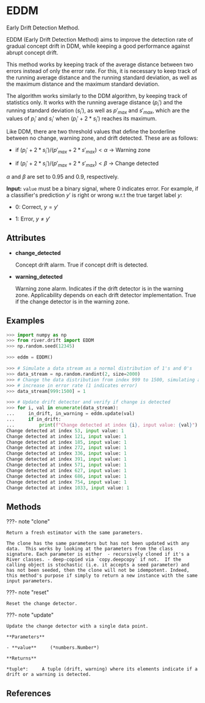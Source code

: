 # EDDM

Early Drift Detection Method.

EDDM (Early Drift Detection Method) aims to improve the detection rate of gradual concept drift in DDM, while keeping a good performance against abrupt concept drift. 

This method works by keeping track of the average distance between two errors instead of only the error rate. For this, it is necessary to keep track of the running average distance and the running standard deviation, as well as the maximum distance and the maximum standard deviation. 

The algorithm works similarly to the DDM algorithm, by keeping track of statistics only. It works with the running average distance ($p_i'$) and the running standard deviation ($s_i'$), as well as $p'_{max}$ and $s'_{max}$, which are the values of $p_i'$ and $s_i'$ when $(p_i' + 2 * s_i')$ reaches its maximum. 

Like DDM, there are two threshold values that define the borderline between no change, warning zone, and drift detected. These are as follows: 

* if $(p_i' + 2 * s_i')/(p'_{max} + 2 * s'_{max}) < \alpha$ -> Warning zone 

* if $(p_i' + 2 * s_i')/(p'_{max} + 2 * s'_{max}) < \beta$ -> Change detected 

$\alpha$ and $\beta$ are set to 0.95 and 0.9, respectively. 

**Input:** `value` must be a binary signal, where 0 indicates error. For example, if a classifier's prediction $y'$ is right or wrong w.r.t the true target label $y$: 

- 0: Correct, $y=y'$ 

- 1: Error, $y \neq y'$


## Attributes

- **change_detected**

    Concept drift alarm.  True if concept drift is detected.

- **warning_detected**

    Warning zone alarm.  Indicates if the drift detector is in the warning zone. Applicability depends on each drift detector implementation. True if the change detector is in the warning zone.


## Examples

```python
>>> import numpy as np
>>> from river.drift import EDDM
>>> np.random.seed(12345)

>>> eddm = EDDM()

>>> # Simulate a data stream as a normal distribution of 1's and 0's
>>> data_stream = np.random.randint(2, size=2000)
>>> # Change the data distribution from index 999 to 1500, simulating an
>>> # increase in error rate (1 indicates error)
>>> data_stream[999:1500] = 1

>>> # Update drift detector and verify if change is detected
>>> for i, val in enumerate(data_stream):
...     in_drift, in_warning = eddm.update(val)
...     if in_drift:
...         print(f"Change detected at index {i}, input value: {val}")
Change detected at index 53, input value: 1
Change detected at index 121, input value: 1
Change detected at index 185, input value: 1
Change detected at index 272, input value: 1
Change detected at index 336, input value: 1
Change detected at index 391, input value: 1
Change detected at index 571, input value: 1
Change detected at index 627, input value: 1
Change detected at index 686, input value: 1
Change detected at index 754, input value: 1
Change detected at index 1033, input value: 1
```

## Methods

???- note "clone"

    Return a fresh estimator with the same parameters.

    The clone has the same parameters but has not been updated with any data.  This works by looking at the parameters from the class signature. Each parameter is either  - recursively cloned if it's a River classes. - deep-copied via `copy.deepcopy` if not.  If the calling object is stochastic (i.e. it accepts a seed parameter) and has not been seeded, then the clone will not be idempotent. Indeed, this method's purpose if simply to return a new instance with the same input parameters.

    
???- note "reset"

    Reset the change detector.

    
???- note "update"

    Update the change detector with a single data point.

    **Parameters**

    - **value**     (*numbers.Number*)    
    
    **Returns**

    *tuple*:     A tuple (drift, warning) where its elements indicate if a drift or a warning is detected.
    
## References

[^1]: Early Drift Detection Method. Manuel Baena-Garcia, Jose Del Campo-Avila, Raúl Fidalgo, Albert Bifet, Ricard Gavalda, Rafael Morales-Bueno. In Fourth International Workshop on Knowledge Discovery from Data Streams, 2006.


